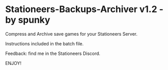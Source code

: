 # Stationeers-Backups-Archiver v1.2 - by spunky
Compress and Archive save games for your Stationeers Server.

Instructions included in the batch file.

Feedback: find me in the Stationeers Discord.

ENJOY!
